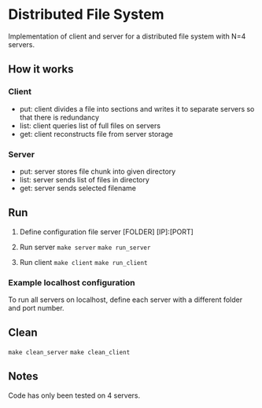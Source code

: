 # Distributed File System
Implementation of client and server for a distributed file system with N=4 servers.
## How it works
### Client
* put: client divides a file into sections and writes it to separate servers so that there is redundancy
* list: client queries list of full files on servers
* get: client reconstructs file from server storage


### Server
* put: server stores file chunk into given directory
* list: server sends list of files in directory
* get: server sends selected filename
## Run
1. Define configuration file
server [FOLDER] [IP]:[PORT]

2. Run server
```make server```
```make run_server```

3. Run client
```make client```
```make run_client```

### Example localhost configuration
To run all servers on localhost, define each server with a different folder and port number.

## Clean
```make clean_server```
```make clean_client```

## Notes
Code has only been tested on 4 servers.

